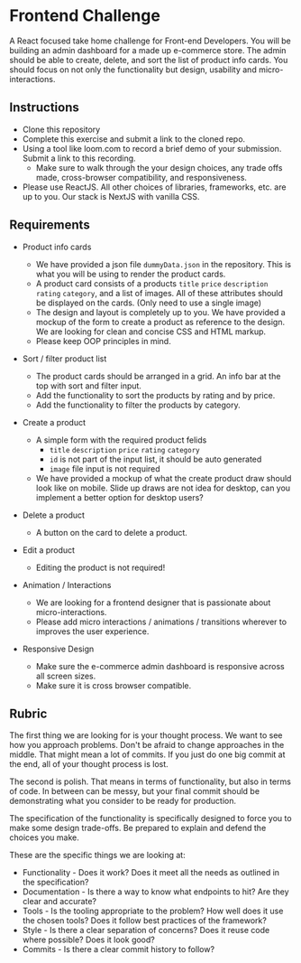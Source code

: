 # Frontend Challenge
A React focused take home challenge for Front-end Developers.
You will be building an admin dashboard for a made up e-commerce store. 
The admin should be able to create, delete, and sort the list of product info cards. 
You should focus on not only the functionality but design, usability and micro-interactions. 

## Instructions 
- Clone this repository
- Complete this exercise and submit a link to the cloned repo.
- Using a tool like loom.com to record a brief demo of your submission. Submit a link to this recording.
    - Make sure to walk through the your design choices, any trade offs made, cross-browser compatibility, and responsiveness.
- Please use ReactJS. All other choices of libraries, frameworks, etc. are up to you. Our stack is NextJS with vanilla CSS.

## Requirements
- Product info cards
    - We have provided a json file `dummyData.json` in the repository. This is what you will be using to render the product cards.
    - A product card consists of a products `title` `price` `description` `rating` `category`, and a list of images. All of these attributes should be displayed on the cards. (Only need to use a single image)
    - The design and layout is completely up to you. We have provided a mockup of the form to create a product as reference to the design. We are looking for clean and concise CSS and HTML markup.
    - Please keep OOP principles in mind. 

- Sort / filter product list
    - The product cards should be arranged in a grid. An info bar at the top with sort and filter input.
    - Add the functionality to sort the products by rating and by price.
    - Add the functionality to filter the products by category.
- Create a product
    - A simple form with the required product felids
        - `title` `description` `price` `rating` `category`
        - `id` is not part of the input list, it should be auto generated 
        - `image` file input is not required 
    - We have provided a mockup of what the create product draw should look like on mobile. Slide up draws are not idea for desktop, can you implement a better option for desktop users? 
- Delete a product
    - A button on the card to delete a product.
- Edit a product 
    - Editing the product is not required!
- Animation / Interactions
    - We are looking for a frontend designer that is passionate about micro-interactions. 
    - Please add micro interactions / animations / transitions wherever to improves the user experience.
- Responsive Design 
    - Make sure the e-commerce admin dashboard is responsive across all screen sizes.
    - Make sure it is cross browser compatible. 
## Rubric
The first thing we are looking for is your thought process. We want to see how you approach problems. Don't be afraid to change approaches in the middle. That might mean a lot of commits. If you just do one big commit at the end, all of your thought process is lost.

The second is polish. That means in terms of functionality, but also in terms of code. In between can be messy, but your final commit should be demonstrating what you consider to be ready for production.

The specification of the functionality is specifically designed to force you to make some design trade-offs. Be prepared to explain and defend the choices you make.

These are the specific things we are looking at:

- Functionality - Does it work? Does it meet all the needs as outlined in the specification?
- Documentation - Is there a way to know what endpoints to hit? Are they clear and accurate?
- Tools - Is the tooling appropriate to the problem? How well does it use the chosen tools? Does it follow best practices of the framework?
- Style - Is there a clear separation of concerns? Does it reuse code where possible? Does it look good?
- Commits - Is there a clear commit history to follow?
